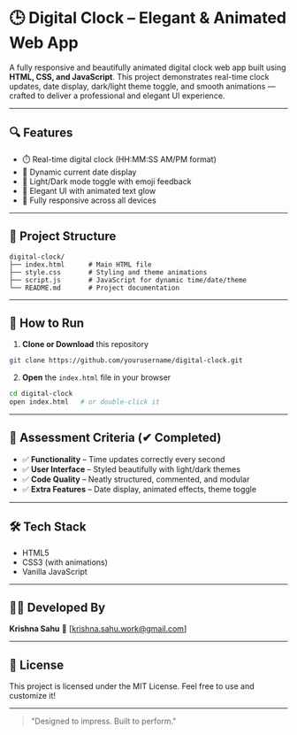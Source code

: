 # 🕒 Digital Clock – Elegant & Animated Web App

A fully responsive and beautifully animated digital clock web app built using **HTML, CSS, and JavaScript**. This project demonstrates real-time clock updates, date display, dark/light theme toggle, and smooth animations — crafted to deliver a professional and elegant UI experience.

---

## 🔍 Features

* ⏱️ Real-time digital clock (HH\:MM\:SS AM/PM format)
* 📆 Dynamic current date display
* 🌙 Light/Dark mode toggle with emoji feedback
* 💅 Elegant UI with animated text glow
* 📱 Fully responsive across all devices

---

## 📁 Project Structure

```
digital-clock/
├── index.html      # Main HTML file
├── style.css       # Styling and theme animations
├── script.js       # JavaScript for dynamic time/date/theme
└── README.md       # Project documentation
```

---

## 🚀 How to Run

1. **Clone or Download** this repository

```bash
git clone https://github.com/yourusername/digital-clock.git
```

2. **Open** the `index.html` file in your browser

```bash
cd digital-clock
open index.html   # or double-click it
```

---

## 🎯 Assessment Criteria (✔ Completed)

* ✅ **Functionality** – Time updates correctly every second
* ✅ **User Interface** – Styled beautifully with light/dark themes
* ✅ **Code Quality** – Neatly structured, commented, and modular
* ✅ **Extra Features** – Date display, animated effects, theme toggle

---

## 🛠️ Tech Stack

* HTML5
* CSS3 (with animations)
* Vanilla JavaScript

---

## 👨‍💻 Developed By

**Krishna Sahu**
📧 [krishna.sahu.work@gmail.com]

---

## 📄 License

This project is licensed under the MIT License. Feel free to use and customize it!

---

> "Designed to impress. Built to perform."
